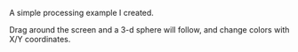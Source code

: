 A simple processing example I created.

Drag around the screen and a 3-d sphere will follow, and change colors with X/Y coordinates.


